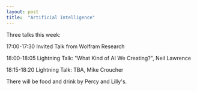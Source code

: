 ```yaml
---
layout: post
title:  "Artificial Intelligence"
---
```


Three talks this week:

17:00-17:30 Invited Talk from Wolfram Research

18:00-18:05 Lightning Talk: "What Kind of AI We Creating?", Neil Lawrence

18:15-18:20 Lightning Talk: TBA, Mike Croucher

There will be food and drink by Percy and Lilly's. 

